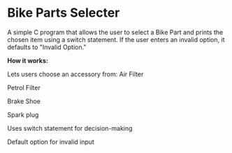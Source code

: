 # Bike Parts Selecter

A simple C program that allows the user to select a Bike Part and prints the chosen item using a switch statement. If the user enters an invalid option, it defaults to "Invalid Option."

**How it works:**

Lets users choose an accessory from:
Air Filter

Petrol Filter

Brake Shoe

Spark plug

Uses switch statement for decision-making

Default option for invalid input
